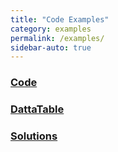 ```yaml
---
title: "Code Examples"
category: examples
permalink: /examples/
sidebar-auto: true
---
```

### [Code](code)

### [DattaTable](dattatable)

### [Solutions](solutions)